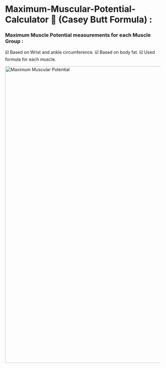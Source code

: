 # Maximum-Muscular-Potential-Calculator 💪 (Casey Butt Formula) :

### Maximum Muscle Potential measurements for each Muscle Group : 

☑️ Based on Wrist and ankle circumference.
☑️ Based on body fat.
☑️ Used formula for each muscle.



<img width="960" alt="Maximum Muscular Potential" src="https://github.com/moadhamousti/Maximum-Muscular-Potential-Calculator/assets/118165767/b5ff8422-b37f-416d-8e71-e19f117c8b68">


